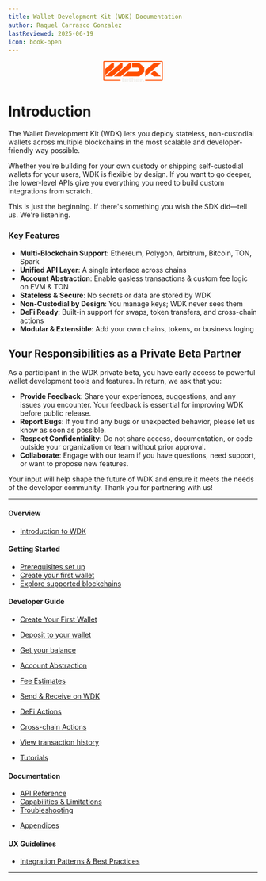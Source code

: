 ```yaml
---
title: Wallet Development Kit (WDK) Documentation
author: Raquel Carrasco Gonzalez
lastReviewed: 2025-06-19
icon: book-open
---
```

<p align="center">
  <img src="./assets/logo.png" width="120" />
</p>

# Introduction

The Wallet Development Kit (WDK) lets you deploy stateless, non-custodial wallets across multiple blockchains in the most scalable and developer-friendly way possible.

Whether you're building for your own custody or shipping self-custodial wallets for your users, WDK is flexible by design. If you want to go deeper, the lower-level APIs give you everything you need to build custom integrations from scratch.

This is just the beginning. If there's something you wish the SDK did—tell us. We're listening.

### Key Features

- **Multi-Blockchain Support**: Ethereum, Polygon, Arbitrum, Bitcoin, TON, Spark
- **Unified API Layer**: A single interface across chains
- **Account Abstraction**: Enable gasless transactions & custom fee logic on EVM & TON
- **Stateless & Secure**: No secrets or data are stored by WDK
- **Non-Custodial by Design**: You manage keys; WDK never sees them
- **DeFi Ready**: Built-in support for swaps, token transfers, and cross-chain actions
- **Modular & Extensible**: Add your own chains, tokens, or business loging

## Your Responsibilities as a Private Beta Partner

As a participant in the WDK private beta, you have early access to powerful wallet development tools and features. In return, we ask that you:

- **Provide Feedback**: Share your experiences, suggestions, and any issues you encounter. Your feedback is essential for improving WDK before public release.
- **Report Bugs**: If you find any bugs or unexpected behavior, please let us know as soon as possible.
- **Respect Confidentiality**: Do not share access, documentation, or code outside your organization or team without prior approval.
- **Collaborate**: Engage with our team if you have questions, need support, or want to propose new features.

Your input will help shape the future of WDK and ensure it meets the needs of the developer community. Thank you for partnering with us!

---

#### Overview

- [Introduction to WDK](1-executive-summary/README.md)

#### Getting Started

- [Prerequisites set up](2-getting-started/prerequisites.md)
- [Create your first wallet](2-getting-started/quick-start.md)
- [Explore supported blockchains](2-getting-started/supported-blockchains.md)

#### Developer Guide

- [Create Your First Wallet](7-developer-guide/create-wallet.md)

- [Deposit to your wallet](7-developer-guide/create-wallet.md)
- [Get your balance](7-developer-guide/get-balance.md)
- [Account Abstraction](7-developer-guide/account-abstraction.md)
- [Fee Estimates](7-developer-guide/quote.md)
- [Send & Receive on WDK](7-developer-guide/transfer.md)
- [DeFi Actions](7-developer-guide/defi.md)
- [Cross-chain Actions](7-developer-guide/cross-chain.md)
- [View transaction history](7-developer-guide/transaction-history.md)
- [Tutorials](7-developer-guide/tutorials.md)

#### Documentation

- [API Reference](4-sdk-reference/README.md)
- [Capabilities & Limitations](6-capabilities/README.md)
- [Troubleshooting](8-troubleshooting/README.md)
<!-- - [Compliance & Legal](9-compliance/README.md) -->
- [Appendices](10-appendices/README.md)

#### UX Guidelines

- [Integration Patterns & Best Practices](5-integration-patterns/README.md)

---

